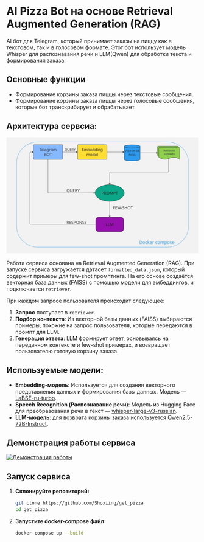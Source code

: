# AI Pizza Bot на основе Retrieval Augmented Generation (RAG)

AI бот для Telegram, который принимает заказы на пиццу как в текстовом, так и в голосовом формате. Этот бот использует модель Whisper для распознавания речи и LLM(Qwen) для обработки текста и формирования заказа. 

## Основные функции
- Формирование корзины заказа пиццы через текстовые сообщения.
- Формирование корзины заказа пиццы через голосовые сообщения, которые бот транскрибирует и обрабатывает.

## Архитектура сервсиа:

![Архитектура сервиса](Flowchart.jpg)

Работа сервиса основана на Retrieval Augmented Generation (RAG). При запуске сервиса загружается датасет `formatted_data.json`, который содержит примеры для few-shot промптинга.
На его основе создаётся векторная база данных (FAISS) с помощью модели для эмбеддингов, и подключается `retriever`.

При каждом запросе пользователя происходит следующее:
1. **Запрос** поступает в `retriever`.
2. **Подбор контекста**: Из векторной базы данных (FAISS) выбираются примеры, похожие на запрос пользователя, которые передаются в промпт для LLM.
3. **Генерация ответа**: LLM формирует ответ, основываясь на переданном контексте и few-shot примерах, и возвращает пользователю готовую корзину заказа.


## Используемые модели:
- **Embedding-модель**: Используется для создания векторного представления данных и формирования базы данных. Модель — [LaBSE-ru-turbo](https://huggingface.co/sergeyzh/LaBSE-ru-turbo).
- **Speech Recognition (Распознавание речи)**: Модель из Hugging Face для преобразования речи в текст — [whisper-large-v3-russian](https://huggingface.co/antony66/whisper-large-v3-russian).
- **LLM-модель**: для возврата корзины заказа используется  [Qwen2.5-72B-Instruct](https://huggingface.co/Qwen/Qwen2.5-72B-Instruct). 

## Демонстрация работы сервиса
[![Демонстрация работы](https://img.youtube.com/vi/xEU5VpRfEIs/0.jpg)](https://www.youtube.com/watch?v=xEU5VpRfEIs)


## Запуск сервиса

1. **Склонируйте репозиторий:**
   ```bash
   git clone https://github.com/Shoxiing/get_pizza
   cd get_pizza

2. **Запустите docker-compose файл:**
   ```bash
   docker-compose up --build
